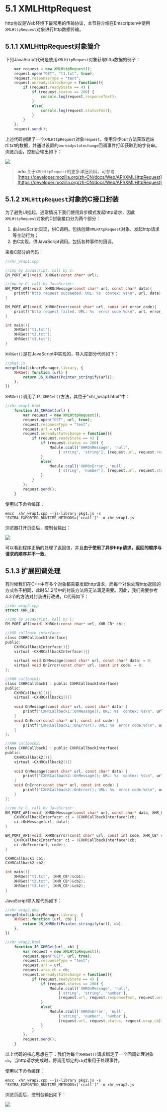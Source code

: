# 5.1 XMLHttpRequest

http协议是Web环境下最常用的传输协议，本节将介绍在Emscripten中使用`XMLHttpRequest`对象进行http数据传输。

## 5.1.1 XMLHttpRequest对象简介

下列JavaScript代码是使用`XMLHttpRequest`对象获取http数据的例子：

```js
	var request = new XMLHttpRequest();
	request.open("GET", "t1.txt", true);
	request.responseType = "text";	
	request.onreadystatechange = function(){
		if (request.readyState == 4) {
			if (request.status == 200) {
				console.log(request.responseText);
			}
			else{
				console.log(request.statusText);
			}
		}
	};
	request.send();
```

上述代码创建了一个`XMLHttpRequest`对象`request`，使用异步`GET`方法获取远端*t1.txt*的数据，并通过设置的`onreadystatechange`回调事件打印获取到的字符串。浏览页面，控制台输出如下：

![](images/01-xhr-js.png)

> **info**  关于`XMLHttpRequest`的更多详细资料，可参考[https://developer.mozilla.org/zh-CN/docs/Web/API/XMLHttpRequest](https://developer.mozilla.org/zh-CN/docs/Web/API/XMLHttpRequest)

## 5.1.2 `XMLHttpRequest`对象的C接口封装

为了避免UI挂起，通常情况下我们使用异步模式发起http请求，因此`XMLHttpRequest`对象的C封装接口分为两个部分：

1. 由JavaScript实现，供C调用。包括创建`XMLHttpRequest`对象、发起http请求等主动行为；
1. 由C实现，供JavaScript调用。包括各种事件的回调。

来看C部分的代码：

```c
//xhr_wrap1.cpp

//imp by JavaScript, call by C:
EM_PORT_API(void) XHRGet(const char* url);

//imp by C, call by JavaScript:
EM_PORT_API(void) XHROnMessage(const char* url, const char* data){
	printf("http request succeeded. URL: %s  contex: %s\n", url, data);
}

EM_PORT_API(void) XHROnError(const char* url, const int error_code){
	printf("http request failed. URL: %s  error code:%d\n", url, error_code);
}

int main(){
	XHRGet("t1.txt");
	XHRGet("t2.txt");
	XHRGet("t3.txt");
}
```

`XHRGet()`是在JavaScript中实现的，导入库部分代码如下：

```js
//pkg1.js
mergeInto(LibraryManager.library, {
    XHRGet: function (url) {
        return JS_XHRGet(Pointer_stringify(url));
    },
})
```

`XHRGet()`调用了`JS_XHRGet()`方法，其位于"xhr_wrap1.html"中：

```js
//xhr_wrap1.html
	function JS_XHRGet(url) {
		var request = new XMLHttpRequest();
		request.open("GET", url, true);
		request.responseType = "text";	
		request.url = url;
		request.onreadystatechange = function(){
			if (request.readyState == 4) {
				if (request.status == 200) {
					Module.ccall('XHROnMessage', 'null',
						['string', 'string'], [request.url, request.responseText]);
				}
				else{
					Module.ccall('XHROnError', 'null',
						['string', 'number'], [request.url, request.status]);
				}
			}
		};
		request.send();
	}
```

使用以下命令编译：

```
emcc  xhr_wrap1.cpp --js-library pkg1.js -s "EXTRA_EXPORTED_RUNTIME_METHODS=['ccall']" -o xhr_wrap1.js
```

浏览器打开页面后，控制台输出：

![](images/01-xhr-wrap1.png)

可以看到程序正确的处理了返回值，并且**由于使用了异步http请求，返回的顺序与请求的顺序并不一致**。

## 5.1.3 扩展回调处理

有时候我们在C++中有多个对象都需要发起http请求，而每个对象处理http返回的方式各不相同，此时5.1.2节中的封装方法将无法满足需要。因此，我们需要参考4.3节的方法对封装进行改进，C代码如下：

```c
//xhr_wrap2.cpp
struct XHR_CB;

//imp by JavaScript, call by C:
EM_PORT_API(void) XHRGet(const char* url, XHR_CB* cb);

//XHR callback interface:
class CXHRCallbackInterface{
public:
	CXHRCallbackInterface(){}
	virtual ~CXHRCallbackInterface(){}
	
	virtual void OnMessage(const char* url, const char* data) = 0;
	virtual void OnError(const char* url, const int code) = 0;
};

//XHR callback1:
class CXHRCallback1 : public CXHRCallbackInterface{
public:
	CXHRCallback1(){}
	virtual ~CXHRCallback1(){}
	
	void OnMessage(const char* url, const char* data) {
		printf("CXHRCallback1::OnMessage(); URL: %s  contex: %s\n", url, data);
	}
	void OnError(const char* url, const int code) {
		printf("CXHRCallback1::OnError(); URL: %s  error code:%d\n", url, code);
	}
};

//XHR callback2:
class CXHRCallback2 : public CXHRCallbackInterface{
public:
	CXHRCallback2(){}
	virtual ~CXHRCallback2(){}
	
	void OnMessage(const char* url, const char* data) {
		printf("CXHRCallback2::OnMessage(); URL: %s  contex: %s\n", url, data);
	}
	void OnError(const char* url, const int code) {
		printf("CXHRCallback2::OnError(); URL: %s  error code:%d\n", url, code);
	}
};

//imp by C, call by JavaScript:
EM_PORT_API(void) XHROnMessage(const char* url, const char* data, XHR_CB* cb){
	CXHRCallbackInterface* ci = (CXHRCallbackInterface*)cb;
	ci->OnMessage(url, data);
}

EM_PORT_API(void) XHROnError(const char* url, const int code, XHR_CB* cb){
	CXHRCallbackInterface* ci = (CXHRCallbackInterface*)cb;
	ci->OnError(url, code);
}

CXHRCallback1 cb1;
CXHRCallback2 cb2;

int main(){
	XHRGet("t1.txt", (XHR_CB*)&cb1);
	XHRGet("t2.txt", (XHR_CB*)&cb2);
	XHRGet("t3.txt", (XHR_CB*)&cb2);
}
```

JavaScript导入库代码如下：

```js
//xhr_wrap2.pkg
mergeInto(LibraryManager.library, {
    XHRGet: function (url, cb) {
        return JS_XHRGet(Pointer_stringify(url), cb);
    },
})
```

```js
//xhr_wrap2.html
	function JS_XHRGet(url, cb) {
		var request = new XMLHttpRequest();
		request.open("GET", url, true);
		request.responseType = "text";	
		request.url = url;
		request.wrap_cb = cb;
		request.onreadystatechange = function(){
			if (request.readyState == 4) {
				if (request.status == 200) {
					Module.ccall('XHROnMessage', 'null',
						['string', 'string', 'number'],
						[request.url, request.responseText, request.wrap_cb]);
				}
				else{
					Module.ccall('XHROnError', 'null',
						['string', 'number', 'number'],
						[request.url, request.status, request.wrap_cb]);
				}
			}
		};
		request.send();
	}
```

以上代码的核心思想在于：我们为每个`XHRGet()`请求绑定了一个回调处理对象`cb`，当http请求完成时，将调用绑定的`cb`对象用于处理事件。

使用以下命令编译：

```
emcc  xhr_wrap2.cpp --js-library pkg2.js -s "EXTRA_EXPORTED_RUNTIME_METHODS=['ccall']" -o xhr_wrap2.js
```

浏览页面后，控制台输出如下：

![](images/01-xhr-wrap2.png)